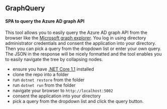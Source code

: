 ## GraphQuery
#### SPA to query the Azure AD graph API

This tool allows you to easily query the Azure AD graph API from the browser like the [Microsoft graph explorer][1]. 
You log in using directory administrator credentials and consent the application into your directory. 
Then you can pick a query from the dropdown list or enter your own query.
The JSON in the response will be nicely formatted and the tool enables you to easily navigate the tree by collapsing nodes.

- ensure you have [.NET Core 1.1][2] installed
- clone the repo into a folder
- run `dotnet restore` from the folder
- run `dotnet run` from the folder
- navigate your browser to `http://localhost:5002`
- consent the application into your directory
- pick a query from the dropdown list and click the query button.


[1]: https://graph.microsoft.io/en-us/graph-explorer
[2]: https://www.microsoft.com/net/download/core#/current